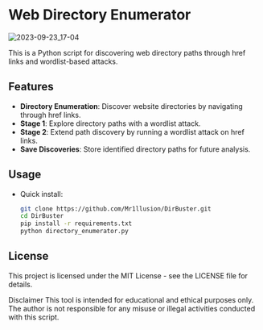 # Web Directory Enumerator
![2023-09-23_17-04](https://github.com/Mr1llusion/DirBuster/assets/144902381/1c653f6c-9ac3-429b-9867-59cc960e4f49)

This is a Python script for discovering web directory paths through href links and wordlist-based attacks.

## Features

- **Directory Enumeration**: Discover website directories by navigating through href links.
- **Stage 1**: Explore directory paths with a wordlist attack.
- **Stage 2**: Extend path discovery by running a wordlist attack on href links.
- **Save Discoveries**: Store identified directory paths for future analysis.

## Usage

- Quick install:

   ```bash
   git clone https://github.com/Mr1llusion/DirBuster.git
   cd DirBuster
   pip install -r requirements.txt
   python directory_enumerator.py
   ```

## License
This project is licensed under the MIT License - see the LICENSE file for details.

Disclaimer
This tool is intended for educational and ethical purposes only. The author is not responsible for any misuse or illegal activities conducted with this script.
